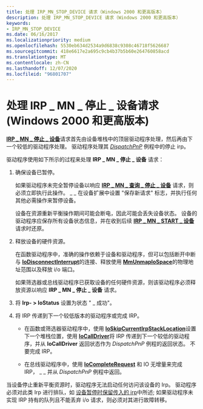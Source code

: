 ```yaml
---
title: 处理 IRP_MN_STOP_DEVICE 请求（Windows 2000 和更高版本）
description: 处理 IRP_MN_STOP_DEVICE 请求（Windows 2000 和更高版本）
keywords:
- IRP_MN_STOP_DEVICE
ms.date: 06/16/2017
ms.localizationpriority: medium
ms.openlocfilehash: 5530eb634d2534a9d6838c9308c46718f5626687
ms.sourcegitcommit: 418e6617e2a695c9cb4b37b5b60e264760858acd
ms.translationtype: MT
ms.contentlocale: zh-CN
ms.lasthandoff: 12/07/2020
ms.locfileid: "96801707"
---
```

# <a name="handling-an-irp_mn_stop_device-request-windows-2000-and-later"></a>处理 IRP \_ MN \_ 停止 \_ 设备请求 (Windows 2000 和更高版本) 





[**IRP \_ MN \_ 停止 \_ 设备**](./irp-mn-stop-device.md)请求首先由设备堆栈中的顶层驱动程序处理，然后再由下一个较低的驱动程序处理。 驱动程序处理其 [*DispatchPnP*](/windows-hardware/drivers/ddi/wdm/nc-wdm-driver_dispatch) 例程中的停止 irp。

驱动程序使用如下所示的过程来处理 **IRP \_ MN \_ 停止 \_ 设备** 请求：

1.  确保设备已暂停。

    如果驱动程序未完全暂停设备以响应 [**IRP \_ MN \_ 查询 \_ 停止 \_ 设备**](./irp-mn-query-stop-device.md) 请求，则必须立即执行此操作。 \_ \_ 在设备扩展中设置 "保存新请求" 标志，并执行任何其他必需操作来暂停设备。

    设备在资源重新平衡操作期间可能会断电，因此可能会丢失设备状态。 设备的驱动程序应保存所有设备状态信息，并在收到后续 [**IRP \_ MN \_ START \_ 设备**](./irp-mn-start-device.md) 请求时还原。

2.  释放设备的硬件资源。

    在函数驱动程序中，准确的操作依赖于设备和驱动程序，但可以包括断开中断与 [**IoDisconnectInterrupt**](/windows-hardware/drivers/ddi/wdm/nf-wdm-iodisconnectinterrupt)的连接、释放使用 [**MmUnmapIoSpace**](/windows-hardware/drivers/ddi/wdm/nf-wdm-mmunmapiospace)的物理地址范围以及释放 i/o 端口。

    如果筛选器或总线驱动程序已获取设备的任何硬件资源，则该驱动程序必须释放资源以响应 **IRP \_ MN \_ 停止 \_ 设备** 请求。

3.  将 **Irp- &gt; IoStatus** 设置为状态 " \_ 成功"。

4.  将 IRP 传递到下一个较低版本的驱动程序或完成 IRP。

    -   在函数或筛选器驱动程序中，使用 [**IoSkipCurrentIrpStackLocation**](./mm-bad-pointer.md)设置下一个堆栈位置，使用 [**IoCallDriver**](/windows-hardware/drivers/ddi/wdm/nf-wdm-iocalldriver)将 IRP 传递到下一个较低的驱动程序，并从 **IoCallDriver** 返回状态作为 *DispatchPnP* 例程的返回状态。 不要完成 IRP。

    -   在总线驱动程序中，使用 [**IoCompleteRequest**](/windows-hardware/drivers/ddi/wdm/nf-wdm-iocompleterequest) 和 IO 无增量来完成 IRP， \_ \_ 并从 *DispatchPnP* 例程中返回。

当设备停止重新平衡资源时，驱动程序无法启动任何访问该设备的 Irp。 驱动程序必须对此类 Irp 进行排队，如 [设备暂停时保留传入的 irp](holding-incoming-irps-when-a-device-is-paused.md)中所述; 如果驱动程序未实现 IRP 持有的队列且不能丢弃 i/o 请求，则必须对其进行故障转移。

 

